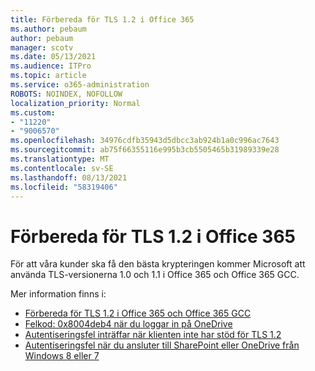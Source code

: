 ```yaml
---
title: Förbereda för TLS 1.2 i Office 365
ms.author: pebaum
author: pebaum
manager: scotv
ms.date: 05/13/2021
ms.audience: ITPro
ms.topic: article
ms.service: o365-administration
ROBOTS: NOINDEX, NOFOLLOW
localization_priority: Normal
ms.custom:
- "11220"
- "9006570"
ms.openlocfilehash: 34976cdfb35943d5dbcc3ab924b1a0c996ac7643
ms.sourcegitcommit: ab75f66355116e995b3cb5505465b31989339e28
ms.translationtype: MT
ms.contentlocale: sv-SE
ms.lasthandoff: 08/13/2021
ms.locfileid: "58319406"
---
```

# <a name="preparing-for-tls-12-in-office-365"></a>Förbereda för TLS 1.2 i Office 365

För att våra kunder ska få den bästa krypteringen kommer Microsoft att använda TLS-versionerna 1.0 och 1.1 i Office 365 och Office 365 GCC. 

Mer information finns i:

- [Förbereda för TLS 1.2 i Office 365 och Office 365 GCC](https://docs.microsoft.com/microsoft-365/compliance/prepare-tls-1.2-in-office-365)
- [Felkod: 0x8004deb4 när du loggar in på OneDrive](https://support.microsoft.com/office/error-code-0x8004deb4-when-signing-in-to-onedrive-e8a8d97c-a87e-4dda-a67e-bae4fef05dcb)
- [Autentiseringsfel inträffar när klienten inte har stöd för TLS 1.2](https://docs.microsoft.com/sharepoint/troubleshoot/administration/authentication-errors-tls12-support)
- [Autentiseringsfel när du ansluter till SharePoint eller OneDrive från Windows 8 eller 7](https://docs.microsoft.com/sharepoint/troubleshoot/administration/authentication-errors-windows7)